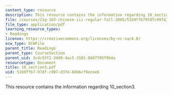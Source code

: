 ```yaml
---
content_type: resource
description: This resource contains the information regarding 10_section3.
file: /courses/21g-103-chinese-iii-regular-fall-2005/51b9ffb797dfc997d37e60b6cf9ecee6_MIT21G_103F05_10_3.pdf
file_type: application/pdf
learning_resource_types:
- Readings
license: https://creativecommons.org/licenses/by-nc-sa/4.0/
ocw_type: OCWFile
parent_title: Readings
parent_type: CourseSection
parent_uid: 3cdc93f2-34d9-4ac5-3101-8607705f9b4a
resourcetype: Document
title: 10_section3.pdf
uid: 51b9ffb7-97df-c997-d37e-60b6cf9ecee6
---
```

This resource contains the information regarding 10_section3.